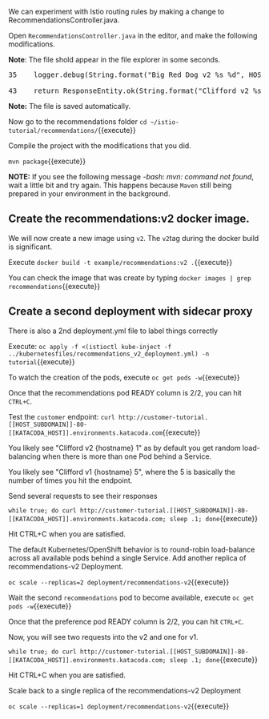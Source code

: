 We can experiment with Istio routing rules by making a change to RecommendationsController.java.

Open `RecommendationsController.java` in the editor, and make the following modifications.

**Note**: The file shold appear in the file explorer in some seconds.

<pre>
35    logger.debug(String.format("Big Red Dog v2 %s %d", HOSTNAME, count));
     
43    return ResponseEntity.ok(String.format("Clifford v2 %s %d", HOSTNAME, count));
</pre>

**Note:** The file is saved automatically.

Now go to the recommendations folder `cd ~/istio-tutorial/recommendations/`{{execute}}

Compile the project with the modifications that you did.

`mvn package`{{execute}}

**NOTE:** If you see the following message *-bash: mvn: command not found*, wait a little bit and try again. This happens because `Maven` still being prepared in your environment in the background.

## Create the recommendations:v2 docker image.

We will now create a new image using `v2`. The `v2`tag during the docker build is significant.

Execute `docker build -t example/recommendations:v2 .`{{execute}}

You can check the image that was create by typing `docker images | grep recommendations`{{execute}}

## Create a second deployment with sidecar proxy

There is also a 2nd deployment.yml file to label things correctly

Execute: `oc apply -f <(istioctl kube-inject -f ../kubernetesfiles/recommendations_v2_deployment.yml) -n tutorial`{{execute}}

To watch the creation of the pods, execute `oc get pods -w`{{execute}}

Once that the recommendations pod READY column is 2/2, you can hit `CTRL+C`. 

Test the `customer` endpoint: `curl http://customer-tutorial.[[HOST_SUBDOMAIN]]-80-[[KATACODA_HOST]].environments.katacoda.com`{{execute}}

You likely see "Clifford v2 {hostname} 1" as by default you get random load-balancing when there is more than one Pod behind a Service.

You likely see "Clifford v1 {hostname} 5", where the 5 is basically the number of times you hit the endpoint.

Send several requests to see their responses

`while true; do curl http://customer-tutorial.[[HOST_SUBDOMAIN]]-80-[[KATACODA_HOST]].environments.katacoda.com; sleep .1; done`{{execute}}

Hit CTRL+C when you are satisfied.

The default Kubernetes/OpenShift behavior is to round-robin load-balance across all available pods behind a single Service. Add another replica of recommendations-v2 Deployment.

`oc scale --replicas=2 deployment/recommendations-v2`{{execute}}

Wait the second `recommendations` pod to become available, execute `oc get pods -w`{{execute}}

Once that the preference pod READY column is 2/2, you can hit `CTRL+C`. 

Now, you will see two requests into the v2 and one for v1.

`while true; do curl http://customer-tutorial.[[HOST_SUBDOMAIN]]-80-[[KATACODA_HOST]].environments.katacoda.com; sleep .1; done`{{execute}}

Hit CTRL+C when you are satisfied.

Scale back to a single replica of the recommendations-v2 Deployment

`oc scale --replicas=1 deployment/recommendations-v2`{{execute}}


